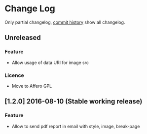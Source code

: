 # Change Log
Only partial changelog, [commit history](https://framagit.org/Shnoulle/LimeSurvey/commits/2.06_SondagesPro) show all changelog.


## Unreleased

### Feature
- Allow usage of data URI for image src

### Licence
- Move to Affero GPL

## [1.2.0] 2016-08-10 (Stable working release)

### Feature
- Allow to send pdf report in email with style, image, break-page
